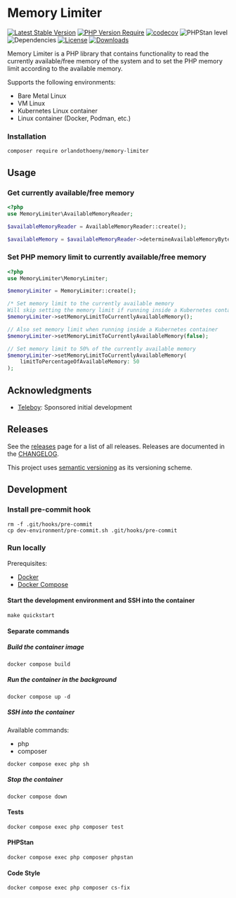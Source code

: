 # Memory Limiter

[![Latest Stable Version](http://poser.pugx.org/orlandothoeny/memory-limiter/v)](https://packagist.org/packages/orlandothoeny/memory-limiter)
[![PHP Version Require](http://poser.pugx.org/orlandothoeny/memory-limiter/require/php)](https://packagist.org/packages/orlandothoeny/memory-limiter)
[![codecov](https://codecov.io/github/orlandothoeny/memory-limiter/graph/badge.svg?token=GRIYCXT6SP)](https://codecov.io/github/orlandothoeny/memory-limiter)
![PHPStan level](https://img.shields.io/badge/phpstan_level-9-rgb(37,99,235))
![Dependencies](https://img.shields.io/badge/dependency_count-0-885630?logo=composer)
[![License](https://poser.pugx.org/orlandothoeny/memory-limiter/license.svg)](https://packagist.org/packages/orlandothoeny/memory-limiter)
[![Downloads](https://poser.pugx.org/orlandothoeny/memory-limiter/d/total.svg)](https://packagist.org/packages/orlandothoeny/memory-limiter)

Memory Limiter is a PHP library that contains functionality to read the currently available/free memory of the system and to set the PHP memory limit according to the available memory.

Supports the following environments:
- Bare Metal Linux
- VM Linux
- Kubernetes Linux container
- Linux container (Docker, Podman, etc.)

### Installation

```shell
composer require orlandothoeny/memory-limiter
```

## Usage

### Get currently available/free memory
```php
<?php
use MemoryLimiter\AvailableMemoryReader;

$availableMemoryReader = AvailableMemoryReader::create();

$availableMemory = $availableMemoryReader->determineAvailableMemoryBytes();
```

### Set PHP memory limit to currently available/free memory
```php
<?php
use MemoryLimiter\MemoryLimiter;

$memoryLimiter = MemoryLimiter::create();

/* Set memory limit to the currently available memory
Will skip setting the memory limit if running inside a Kubernetes container */
$memoryLimiter->setMemoryLimitToCurrentlyAvailableMemory();

// Also set memory limit when running inside a Kubernetes container
$memoryLimiter->setMemoryLimitToCurrentlyAvailableMemory(false);

// Set memory limit to 50% of the currently available memory
$memoryLimiter->setMemoryLimitToCurrentlyAvailableMemory(
    limitToPercentageOfAvailableMemory: 50
);
````

## Acknowledgments

* [Teleboy](https://github.com/teleboy): Sponsored initial development

## Releases

See the [releases](https://github.com/orlandothoeny/memory-limiter/releases) page for a list of all releases.
Releases are documented in the [CHANGELOG](https://github.com/orlandothoeny/memory-limiter/blob/master/CHANGELOG.md).

This project uses [semantic versioning](https://semver.org/) as its versioning scheme.

## Development

### Install pre-commit hook
```shell
rm -f .git/hooks/pre-commit
cp dev-environment/pre-commit.sh .git/hooks/pre-commit
```

### Run locally

Prerequisites:
- [Docker](https://docs.docker.com/get-docker/)
- [Docker Compose](https://docs.docker.com/compose/)

#### Start the development environment and SSH into the container
```shell
make quickstart
```

#### Separate commands

##### Build the container image
```shell
docker compose build
```

##### Run the container in the background
```shell
docker compose up -d
```

##### SSH into the container
Available commands:
- php
- composer

```shell
docker compose exec php sh
```

##### Stop the container
```shell
docker compose down
```

#### Tests
```shell
docker compose exec php composer test
```

#### PHPStan
```shell
docker compose exec php composer phpstan
```

#### Code Style
```shell
docker compose exec php composer cs-fix
```